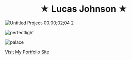 <h1 align="center">
 &#9733; Lucas Johnson &#9733;
</h1>

![Untitled Project-00;00;02;04 2](https://github.com/user-attachments/assets/996b685d-4edc-49b6-86e4-34ca9ed7fea2)

![perfectlight](https://github.com/user-attachments/assets/010e456d-9e00-46be-9c8c-89841e2297a5)

![palace](https://github.com/user-attachments/assets/a264e27f-adf7-4f40-86ab-111122488f6c)

[Visit My Portfolio Site](https://portfolio.lucasdamianjohnson.dev/)
